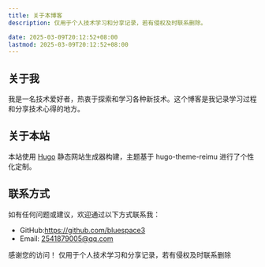 ```yaml
---
title: 关于本博客
description: 仅用于个人技术学习和分享记录，若有侵权及时联系删除。

date: 2025-03-09T20:12:52+08:00
lastmod: 2025-03-09T20:12:52+08:00
---
```

## 关于我

我是一名技术爱好者，热衷于探索和学习各种新技术。这个博客是我记录学习过程和分享技术心得的地方。

## 关于本站

本站使用 [Hugo](https://gohugo.io/) 静态网站生成器构建，主题基于 hugo-theme-reimu 进行了个性化定制。

## 联系方式

如有任何问题或建议，欢迎通过以下方式联系我：

- GitHub:https://github.com/bluespace3
- Email: 2541879005@qq.com

感谢您的访问！
仅用于个人技术学习和分享记录，若有侵权及时联系删除
